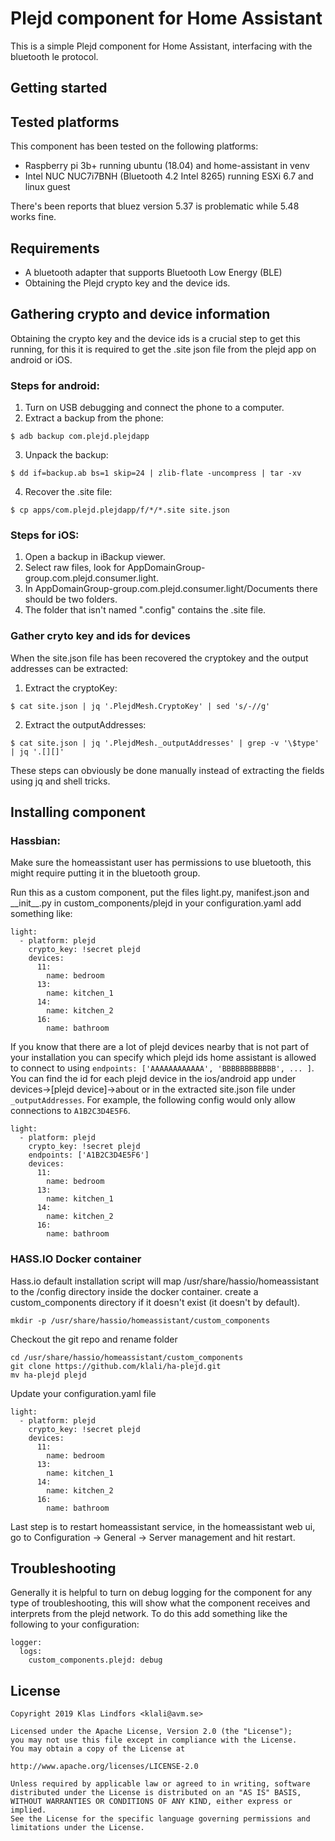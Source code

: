# Plejd component for Home Assistant

This is a simple Plejd component for Home Assistant, interfacing with the
bluetooth le protocol.

## Getting started

## Tested platforms
This component has been tested on the following platforms:
 - Raspberry pi 3b+ running ubuntu (18.04) and home-assistant in venv
 - Intel NUC NUC7i7BNH (Bluetooth 4.2 Intel 8265) running ESXi 6.7 and linux guest

There's been reports that bluez version 5.37 is problematic while 5.48 works fine.

## Requirements
* A bluetooth adapter that supports Bluetooth Low Energy (BLE)
* Obtaining the Plejd crypto key and the device ids.

## Gathering crypto and device information

Obtaining the crypto key and the device ids is a crucial step to get this
running, for this it is required to get the .site json file from the plejd app
on android or iOS.

### Steps for android:

1. Turn on USB debugging and connect the phone to a computer.
2. Extract a backup from the phone:
```
$ adb backup com.plejd.plejdapp
```
3. Unpack the backup:
```
$ dd if=backup.ab bs=1 skip=24 | zlib-flate -uncompress | tar -xv
```
4. Recover the .site file:
```
$ cp apps/com.plejd.plejdapp/f/*/*.site site.json
```

### Steps for iOS:

1. Open a backup in iBackup viewer.
2. Select raw files, look for AppDomainGroup-group.com.plejd.consumer.light.
3. In AppDomainGroup-group.com.plejd.consumer.light/Documents there should be two folders.
4. The folder that isn't named ".config" contains the .site file.

### Gather cryto key and ids for devices

When the site.json file has been recovered the cryptokey and the output
addresses can be extracted:

1. Extract the cryptoKey:
```
$ cat site.json | jq '.PlejdMesh.CryptoKey' | sed 's/-//g'
```
2. Extract the outputAddresses:
```
$ cat site.json | jq '.PlejdMesh._outputAddresses' | grep -v '\$type' | jq '.[][]'
```

These steps can obviously be done manually instead of extracting the fields
using jq and shell tricks.


## Installing component

### Hassbian:

Make sure the homeassistant user has permissions to use bluetooth, this might
require putting it in the bluetooth group.

Run this as a custom component, put the files light.py, manifest.json and
\_\_init\_\_.py in custom\_components/plejd in your configuration.yaml add
something like:

```
light:
  - platform: plejd
    crypto_key: !secret plejd
    devices:
      11:
        name: bedroom
      13:
        name: kitchen_1
      14:
        name: kitchen_2
      16:
        name: bathroom
```

If you know that there are a lot of plejd devices nearby that is not part of your installation you can specify which
plejd ids home assistant is allowed to connect to using `endpoints: ['AAAAAAAAAAAA', 'BBBBBBBBBBBB', ... ]`. You can
find the id for each plejd device in the ios/android app under devices->[plejd device]->about or in the extracted
site.json file under `_outputAddresses`. For example, the following config would only allow connections to
`A1B2C3D4E5F6`.

```
light:
  - platform: plejd
    crypto_key: !secret plejd
    endpoints: ['A1B2C3D4E5F6']
    devices:
      11:
        name: bedroom
      13:
        name: kitchen_1
      14:
        name: kitchen_2
      16:
        name: bathroom
```

### HASS.IO Docker container

Hass.io default installation script will map /usr/share/hassio/homeassistant to the /config directory inside the docker container.
create a custom\_components directory if it doesn't exist (it doesn't by default).
```
mkdir -p /usr/share/hassio/homeassistant/custom_components
```
Checkout the git repo and rename folder
```
cd /usr/share/hassio/homeassistant/custom_components
git clone https://github.com/klali/ha-plejd.git
mv ha-plejd plejd
```
Update your configuration.yaml file
```
light:
  - platform: plejd
    crypto_key: !secret plejd
    devices:
      11:
        name: bedroom
      13:
        name: kitchen_1
      14:
        name: kitchen_2
      16:
        name: bathroom

```
Last step is to restart homeassistant service, in the homeassistant web ui, go to Configuration -> General -> Server management and hit restart.

## Troubleshooting

Generally it is helpful to turn on debug logging for the component for any type of troubleshooting, this will show what the component receives and interprets from the plejd network. To do this add something like the following to your configuration:
```
logger:
  logs:
    custom_components.plejd: debug
```


## License

```
Copyright 2019 Klas Lindfors <klali@avm.se>

Licensed under the Apache License, Version 2.0 (the "License");
you may not use this file except in compliance with the License.
You may obtain a copy of the License at

http://www.apache.org/licenses/LICENSE-2.0

Unless required by applicable law or agreed to in writing, software
distributed under the License is distributed on an "AS IS" BASIS,
WITHOUT WARRANTIES OR CONDITIONS OF ANY KIND, either express or implied.
See the License for the specific language governing permissions and
limitations under the License.
```
